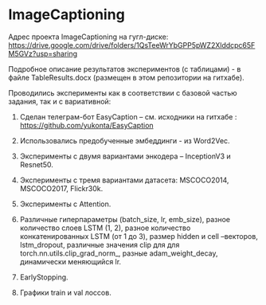 # ImageCaptioning

Адрес проекта ImageCaptioning на гугл-диске: https://drive.google.com/drive/folders/1QsTeeWrYbGPP5pWZ2Xlddcpc65FM5GVz?usp=sharing

Подробное описание результатов экспериментов (с таблицами) - в файле TableResults.docx (размещен в этом репозитории на гитхабе).

Проводились эксперименты как в соответствии с базовой частью задания, так и с вариативной:

1) Сделан телеграм-бот  EasyCaption  – см. исходники на гитхабе : https://github.com/yukonta/EasyCaption

2) Использовались предобученные эмбеддинги  - из Word2Vec.

3) Эксперименты с двумя вариантами энкодера – InceptionV3 и Resnet50.

4) Эксперименты с тремя вариантами датасета: MSCOCO2014, MSCOCO2017, Flickr30k.

5) Эксперименты с Attention.

6) Различные гиперпараметры (batch_size, lr, emb_size), разное количество слоев LSTM (1, 2), разное количество конкатенированных LSTM (от 1 до 3), размер hidden и cell –векторов, lstm_dropout, различные значения clip для для torch.nn.utils.clip_grad_norm_, разные adam_weight_decay, динамически меняющийся lr.

7) EarlyStopping.

8) Графики train и val лоссов.
